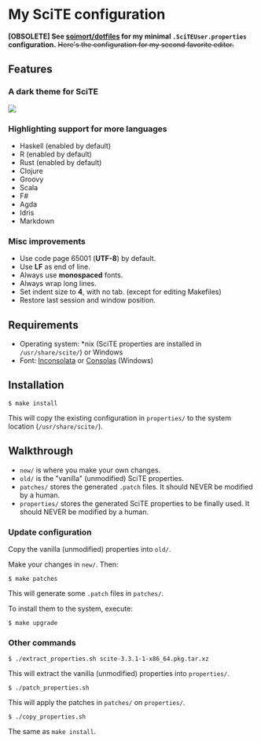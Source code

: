 # My SciTE configuration

**[OBSOLETE] See [soimort/dotfiles](https://github.com/soimort/dotfiles) for my minimal `.SciTEUser.properties` configuration.**
<del>Here's the configuration for my second favorite editor.</del>

## Features

### A dark theme for SciTE

![](https://cloud.githubusercontent.com/assets/342945/9662829/a5511888-5261-11e5-83dd-bee296ad7531.png)

### Highlighting support for more languages

* Haskell (enabled by default)
* R (enabled by default)
* Rust (enabled by default)
* Clojure
* Groovy
* Scala
* F#
* Agda
* Idris
* Markdown

### Misc improvements

* Use code page 65001 (**UTF-8**) by default.
* Use **LF** as end of line.
* Always use **monospaced** fonts.
* Always wrap long lines.
* Set indent size to **4**, with no tab. (except for editing Makefiles)
* Restore last session and window position.

## Requirements

* Operating system: *nix (SciTE properties are installed in `/usr/share/scite/`) or Windows
* Font: [Inconsolata](http://www.levien.com/type/myfonts/inconsolata.html) or [Consolas](http://www.microsoft.com/Typography/Fonts/family.aspx?FID=300) (Windows)

## Installation

    $ make install

This will copy the existing configuration in `properties/` to the system location (`/usr/share/scite/`).

## Walkthrough

* `new/` is where you make your own changes.
* `old/` is the "vanilla" (unmodified) SciTE properties.
* `patches/` stores the generated `.patch` files. It should NEVER be modified by a human.
* `properties/` stores the generated SciTE properties to be finally used. It should NEVER be modified by a human.

### Update configuration

Copy the vanilla (unmodified) properties into `old/`.

Make your changes in `new/`. Then:

    $ make patches

This will generate some `.patch` files in `patches/`.

To install them to the system, execute:

    $ make upgrade

### Other commands

    $ ./extract_properties.sh scite-3.3.1-1-x86_64.pkg.tar.xz

This will extract the vanilla (unmodified) properties into `properties/`.

    $ ./patch_properties.sh

This will apply the patches in `patches/` on `properties/`.

    $ ./copy_properties.sh

The same as `make install`.

